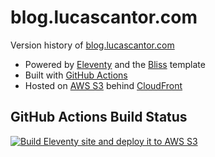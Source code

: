 # blog.lucascantor.com

Version history of [blog.lucascantor.com](https://blog.lucascantor.com)

- Powered by [Eleventy](https://11ty.dev/) and the [Bliss](https://github.com/lwojcik/eleventy-template-bliss) template
- Built with [GitHub Actions](https://github.com/features/actions)
- Hosted on [AWS S3](https://pages.github.com) behind [CloudFront](https://aws.amazon.com/cloudfront/)

## GitHub Actions Build Status

[![Build Eleventy site and deploy it to AWS S3](https://github.com/lucascantor/blog.lucascantor.com/workflows/Build%20Eleventy%20site%20and%20deploy%20it%20to%20AWS%20S3/badge.svg)](https://github.com/lucascantor/blog.lucascantor.com/actions/workflows/build_and_deploy.yml)
